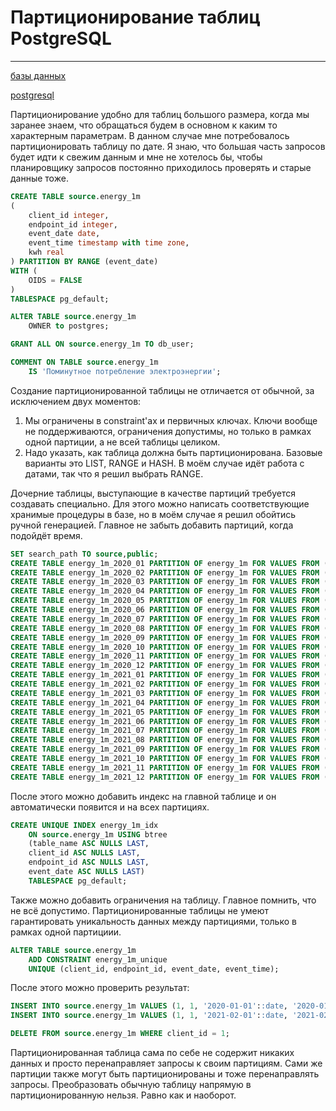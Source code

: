 # Партиционирование таблиц PostgreSQL

---

[базы данных](./meta_bazy_dannyh.md)

[postgresql](./meta_postgresql.md)

Партиционирование удобно для таблиц большого размера, когда мы заранее знаем, 
что обращаться будем в основном к каким то характерным параметрам. В данном
случае мне потребовалось партиционировать таблицу по дате. Я знаю, что
большая часть запросов будет идти к свежим данным и мне не хотелось бы, чтобы
планировщику запросов постоянно приходилось проверять и старые данные тоже.

```SQL
CREATE TABLE source.energy_1m
(
    client_id integer,
    endpoint_id integer,
    event_date date,
    event_time timestamp with time zone,
    kwh real
) PARTITION BY RANGE (event_date) 
WITH (
    OIDS = FALSE
)
TABLESPACE pg_default;

ALTER TABLE source.energy_1m
    OWNER to postgres;

GRANT ALL ON source.energy_1m TO db_user;

COMMENT ON TABLE source.energy_1m
    IS 'Поминутное потребление электроэнергии';
```

Создание партиционированной таблицы не отличается от обычной, 
за исключением двух моментов:

1. Мы ограничены в constraint'ах и первичных ключах. Ключи вообще не
поддерживаются, ограничения допустимы, но только в рамках одной партиции, а не
всей таблицы целиком.
1. Надо указать, как таблица должна быть партиционирована. Базовые варианты это
LIST, RANGE и HASH. В моём случае идёт работа с датами, так что я решил выбрать RANGE.

Дочерние таблицы, выступающие в качестве партиций требуется создавать специально.
Для этого можно написать соответствующие хранимые процедуры в базе, но в
моём случае я решил обойтись ручной генерацией. Главное не забыть добавить
партиций, когда подойдёт время.

```SQL
SET search_path TO source,public;
CREATE TABLE energy_1m_2020_01 PARTITION OF energy_1m FOR VALUES FROM ('2020-01-01') TO ('2020-01-31');
CREATE TABLE energy_1m_2020_02 PARTITION OF energy_1m FOR VALUES FROM ('2020-02-01') TO ('2020-02-29');
CREATE TABLE energy_1m_2020_03 PARTITION OF energy_1m FOR VALUES FROM ('2020-03-01') TO ('2020-03-31');
CREATE TABLE energy_1m_2020_04 PARTITION OF energy_1m FOR VALUES FROM ('2020-04-01') TO ('2020-04-30');
CREATE TABLE energy_1m_2020_05 PARTITION OF energy_1m FOR VALUES FROM ('2020-05-01') TO ('2020-05-31');
CREATE TABLE energy_1m_2020_06 PARTITION OF energy_1m FOR VALUES FROM ('2020-06-01') TO ('2020-06-30');
CREATE TABLE energy_1m_2020_07 PARTITION OF energy_1m FOR VALUES FROM ('2020-07-01') TO ('2020-07-31');
CREATE TABLE energy_1m_2020_08 PARTITION OF energy_1m FOR VALUES FROM ('2020-08-01') TO ('2020-08-31');
CREATE TABLE energy_1m_2020_09 PARTITION OF energy_1m FOR VALUES FROM ('2020-09-01') TO ('2020-09-30');
CREATE TABLE energy_1m_2020_10 PARTITION OF energy_1m FOR VALUES FROM ('2020-10-01') TO ('2020-10-31');
CREATE TABLE energy_1m_2020_11 PARTITION OF energy_1m FOR VALUES FROM ('2020-11-01') TO ('2020-11-30');
CREATE TABLE energy_1m_2020_12 PARTITION OF energy_1m FOR VALUES FROM ('2020-12-01') TO ('2020-12-31');
CREATE TABLE energy_1m_2021_01 PARTITION OF energy_1m FOR VALUES FROM ('2021-01-01') TO ('2021-01-31');
CREATE TABLE energy_1m_2021_02 PARTITION OF energy_1m FOR VALUES FROM ('2021-02-01') TO ('2021-02-28');
CREATE TABLE energy_1m_2021_03 PARTITION OF energy_1m FOR VALUES FROM ('2021-03-01') TO ('2021-03-31');
CREATE TABLE energy_1m_2021_04 PARTITION OF energy_1m FOR VALUES FROM ('2021-04-01') TO ('2021-04-30');
CREATE TABLE energy_1m_2021_05 PARTITION OF energy_1m FOR VALUES FROM ('2021-05-01') TO ('2021-05-31');
CREATE TABLE energy_1m_2021_06 PARTITION OF energy_1m FOR VALUES FROM ('2021-06-01') TO ('2021-06-30');
CREATE TABLE energy_1m_2021_07 PARTITION OF energy_1m FOR VALUES FROM ('2021-07-01') TO ('2021-07-31');
CREATE TABLE energy_1m_2021_08 PARTITION OF energy_1m FOR VALUES FROM ('2021-08-01') TO ('2021-08-31');
CREATE TABLE energy_1m_2021_09 PARTITION OF energy_1m FOR VALUES FROM ('2021-09-01') TO ('2021-09-30');
CREATE TABLE energy_1m_2021_10 PARTITION OF energy_1m FOR VALUES FROM ('2021-10-01') TO ('2021-10-31');
CREATE TABLE energy_1m_2021_11 PARTITION OF energy_1m FOR VALUES FROM ('2021-11-01') TO ('2021-11-30');
CREATE TABLE energy_1m_2021_12 PARTITION OF energy_1m FOR VALUES FROM ('2021-12-01') TO ('2021-12-31');
```

После этого можно добавить индекс на главной таблице и он автоматически
появится и на всех партициях.

```SQL
CREATE UNIQUE INDEX energy_1m_idx
    ON source.energy_1m USING btree
    (table_name ASC NULLS LAST, 
    client_id ASC NULLS LAST,
    endpoint_id ASC NULLS LAST,
    event_date ASC NULLS LAST)
    TABLESPACE pg_default;
```

Также можно добавить ограничения на таблицу. Главное помнить, что не всё
допустимо. Партиционированные таблицы не умеют гарантировать уникальность данных
между партициями, только в рамках одной партициии.

```SQL
ALTER TABLE source.energy_1m
    ADD CONSTRAINT energy_1m_unique 
    UNIQUE (client_id, endpoint_id, event_date, event_time);
```

После этого можно проверить результат:

```SQL
INSERT INTO source.energy_1m VALUES (1, 1, '2020-01-01'::date, '2020-01-01 14:35:00'::timestamptz, 7.32);
INSERT INTO source.energy_1m VALUES (1, 1, '2021-02-01'::date, '2021-02-01 14:35:00'::timestamptz, 6.12);
```
```SQL
DELETE FROM source.energy_1m WHERE client_id = 1;
```

Партиционированная таблица сама по себе не содержит никаких данных и просто 
перенаправляет запросы к своим партициям. Сами же партиции также могут быть
партиционированы и тоже перенаправлять запросы. Преобразовать обычную таблицу
напрямую в партиционированную нельзя. Равно как и наоборот.
